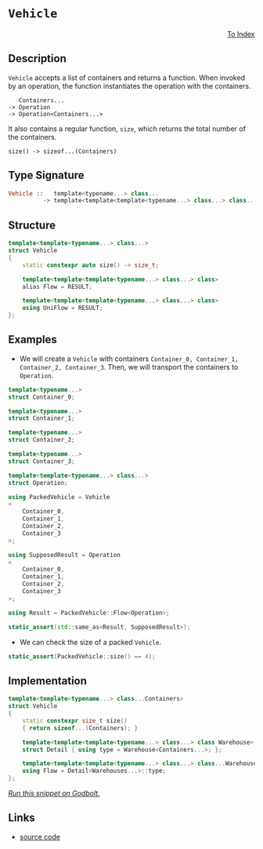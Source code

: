 <!-- Copyright 2024 Feng Mofan
SPDX-License-Identifier: Apache-2.0 -->

# `Vehicle`

<p style='text-align: right;'><a href="../../index.md#transportations">To Index</a></p>

## Description

`Vehicle` accepts a list of containers and returns a function.
When invoked by an operation, the function instantiates the operation with the containers.

<pre><code>   Containers...
-> Operation
-> Operation&lt;Containers...&gt;</code></pre>

It also contains a regular function, `size`, which returns the total number of the containers.

<pre><code>size() -> sizeof...(Containers)</code></pre>

## Type Signature

```Haskell
Vehicle ::   template<typename...> class...
          -> template<template<template<typename...> class...> class...>
```

## Structure

```C++
template<template<typename...> class...>
struct Vehicle
{
    static constexpr auto size() -> size_t;

    template<template<template<typename...> class...> class>
    alias Flow = RESULT;

    template<template<template<typename...> class...> class>
    using UniFlow = RESULT;
};
```

## Examples

- We will create a `Vehicle` with containers `Container_0, Container_1, Container_2, Container_3`.
Then, we will transport the containers to `Operation`.

```C++
template<typename...>
struct Container_0;

template<typename...>
struct Container_1;

template<typename...>
struct Container_2;

template<typename...>
struct Container_3;

template<template<typename...> class...>
struct Operation;

using PackedVehicle = Vehicle
<
    Container_0, 
    Container_1, 
    Container_2, 
    Container_3
>;

using SupposedResult = Operation
<
    Container_0, 
    Container_1, 
    Container_2, 
    Container_3
>;

using Result = PackedVehicle::Flow<Operation>;

static_assert(std::same_as<Result, SupposedResult>);
```

- We can check the size of a packed `Vehicle`.

```C++
static_assert(PackedVehicle::size() == 4);
```

## Implementation

```C++
template<template<typename...> class...Containers>
struct Vehicle
{
    static constexpr size_t size()
    { return sizeof...(Containers); }

    template<template<template<typename...> class...> class Warehouse>
    struct Detail { using type = Warehouse<Containers...>; };

    template<template<template<typename...> class...> class...Warehouses>
    using Flow = Detail<Warehouses...>::type;
};
```

[*Run this snippet on Godbolt.*](https://godbolt.org/#z:OYLghAFBqd5QCxAYwPYBMCmBRdBLAF1QCcAaPECAMzwBtMA7AQwFtMQByARg9KtQYEAysib0QXACx8BBAKoBnTAAUAHpwAMvAFYTStJg1DIApACYAQuYukl9ZATwDKjdAGFUtAK4sGISQDMpK4AMngMmAByPgBGmMQgAGxcpAAOqAqETgwe3r566ZmOAmER0SxxCcm2mPbFDEIETMQEuT5%2BgTV12Y3NBKVRsfFJKQpNLW35o%2BP94YMVw8kAlLaoXsTI7BzmAeHI3lgA1CYBbshj6FhUJ9gmGgCCd/cEmCypBi8nbi9vH5hfBAAnqlGKxMAA6SE3Q77JgKBSQ8EeQRMObEBQ3J5jYheByHABqmAQeH2/weJgA7FYHodaYcxkxHMgYQIxphVKliPS8AAvTAAfQI3L5ECWTzpxyph2ImAI6wYwswqCoiIgyKaaIUYoCFklABEnuK6T93oz/qcTX8Aa9TZ8LcDQWxEdDYfDnQFsDCDPDDgB1ZpEtZKTE0unY3FCvWy1G0SW6ryZIyHIEg44BPV%2BgMIIPmtzq1ERdHu246/UnamPUO0y1m62/WsWm1W%2B0g5hOqEer1whEdz2unvg/0y7MJzAYj1G2kJ8LAQ4AMVoqAA7mmM1GNbQvkPA6OBzcQCAU%2BaK5SDTrDQ8APQAKlvd/vD8vTxvd8OABVsEI30JDven1eH0Av8L0eMxdgYfYvCOL40AgzBUgIcdbnJB4aztb4HTbCFeyxAgcTxfM0X5DRyxAtDcyPLDi1w/ChUIwt%2BS4UiUOeJsGww1swWoh5wwI2QC3ifkzGYytWPrdDKK4nCeLwiNDnowSAhEp5yLrW0KMwqTwRdb09wnGTaMOAB5EFiEZbJlIA185zwdEhWwVRWHeTBfzvf9ROnJNlCYZAAGtMHQQliVJVcCSJEl6ENU5J3k/iiI0UhjirWKUSIlIkvuCUFOIITEpi7L%2BSU8kJ3PFjPNnIQvFSQoAoAJTHLxaCFE4MxM%2BJzIEKK3HyuKGISjKst6wT0p61KGLMPLkoKorHhKk8HnKw56oURrmvTQ5vL8gKgoi9gQAXZcvjasz6kxUrRIZJl%2BW7eICAgC4DwUMFrvHNxltWxLKuqjI6oapqbm1eb7hfW9DiETBYPQQ4HKc%2BhXNvdzcPM5AXqUFoIE2/zAvC0lHt5TBRVXFrDkkQGng4FZaE4ABWXg/A4LRSFQThussax6TWDYXJ2HhSAITQKZWXyQGpjRwTMMwAE4AA4NEl6npcSAJJDMClJESfROEkXgWAkDQEvpxnmY4XgFBABL%2BYZinSDgWAYEQEA1gIVIvAIchKDQN46HiSIwU4VRFYAWkSSRDmAZBmSkcXeACwgSDwdA9H4QQRDEdgpBkQRFBUdQrdIXQUiXMzUk4HhKZpumBaZzgjNdl2hWVQ4A8SYPQ/DyPJHFw41VQL36C5Hmll4S2tBWCAkE91JvbICgIEn6eQGAKQJpoJr4jNiAYirmJwmaQFS94HfmGIQEjJibQIct3nPbYQQjIYWh97zrAYi8YA3DEWgze4XgsBYQxgDiGfrZS%2BeAABuY4q7sghq7LYvNwgvCpnnWgeAYhmRPh4LAVc8J4F1j/UgEDiAxB%2BlGf%2BRgUFGAFisKgBhgAKHxHgTAS42r015snYQohxAZ3YdnNQVcC76AASgaw1h9CoLNpAFYqAELZG/oHC4LVTBs0sGYI2hDiAJ0gZIrooDnAQFcJMPwKRQhzHKJUAoGQsgCEMRYoo2QBhmOGKMWouiGgzBsc47oAhegtAcUMBI0w%2BgeNsDMPxCwAkrAUJzTYEhy4cFpqQQ2vBjZNyDiHMOEdDhRzMN3XAccB5gS4EPPmVCVgIEwEwLACRRSkGFoEcEksAhqw0CrdW%2BtqaJElprDg2tSC6wCFwcEyREjSxllwRI1NJBcGpo0jWSTq4m1sObEpVsx723Ho7Ourt3Zz17lPfuvs2CcGaCwMBFJA5MC7EmLgktwSDMZrHIgGjE4pHYanLh0geFKD4XnXQE0i5MBLj/OJCT5nG1rs7V2hxG4nLORcq5s4bl3PBBobuHg%2B7xGOGBMwxSR7Ww2fPfuOzCXDFhec2ERgblcASqvF46JKBbzzkfPeB9SDMpPmfC%2BDhWU30YAQe%2Bj8q4vzfh/WgX9WV/wAUAxm%2BAZQOHAZAvO0DkCwNZQg2oVcUFoL3pgrYjMcF4N5oQ4hShSFSpnFQvgtD6GMOYa2VlbzOHp0%2BbIXhudGZ/MEZQpRVhLBiJiBImp0j6hyIUemH11hVHJPUZowNkSXHyr0QYzw7Q9AmLKP42xVicgpqmGkSx9QwnmM8a4nxrRc1GJ0YmtxfQi1OJCUEitegGS%2BNMZmopqx1gxI7Ug0FVcUlkvhRSxFtz7m5PwE8rFAzcWlNIOUypwwalIN6f025LSKQzIpBSZWZh1ZTMSf2zgptll4rWfADZTt67Er2dPQ5WwTnpJYAoMBzIwFIr%2BGMGOE744vMzhwtOEgXVZ2%2Be6nQIAggAqBWXbpfa87gq2Q3KghwH2hyfS%2Bw4b7bkfqFD3DFBSAgBBnasm2E8b1EtniShIL7qr8kw/ybD11iAsBDnwOgdKN6MsZuyp%2BvNuOcsvjy3ut9%2BUPyfjKzAr936f2/rzSV5C9W/xAfKiB38HmqBgS8NVggNXINQegwEursEaMNbwY1JDXjmsocRmhTA6EMKYSwh1sh3nOr/W6/h4GvXGBEX6rVcamYyNZJwS8D0I0qLUfEZ5Wial2FcS4Bg7gm3GIS3WgJ%2Ba7HWKS%2Bl7NqXm0JvqGW4JsXq1lty4EiYWWW2zAzeE2JnauZ1d7ZXODnBkNMcfc%2B1976zRjHHfkqdRTh6zvnVUygcSV0gCluCAj1NRZTP1gRikIyD0tcWWbC2s66m3K3RoG5LSuABAmRSMwkzukBGa0bI9KzR5xLMBd5JV3T0rEIZkZwkggA%3D%3D%3D)

## Links

- [source code](../../../conceptrodon/vehicle.hpp)
